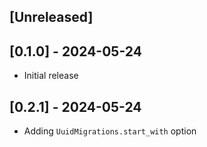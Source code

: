 ## [Unreleased]

## [0.1.0] - 2024-05-24

- Initial release

## [0.2.1] - 2024-05-24

- Adding `UuidMigrations.start_with` option